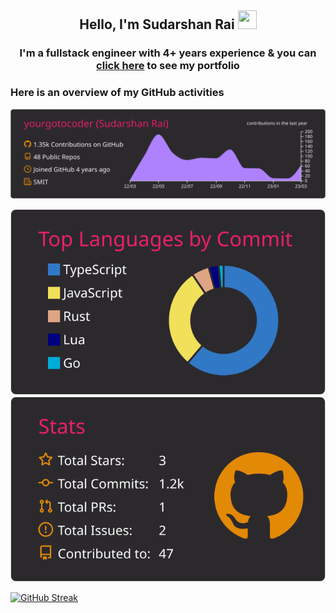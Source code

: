 <h2 align="center">Hello, I'm Sudarshan Rai  <img src="https://user-images.githubusercontent.com/39955420/147578264-bae0526c-028a-49d2-8af8-d08bb4edbd2a.gif" height="30" width="30"></h2>
<h3 align="center">I'm a fullstack engineer with 4+ years experience & you can <a href="https://yourgotocoder.com/">click here</a> to see my portfolio</h3>

<h3>Here is an overview of my GitHub activities</h3> 

<!-- Github Profile Summary -->
![](https://raw.githubusercontent.com/yourgotocoder/yourgotocoder/main/profile-summary-card-output/monokai/0-profile-details.svg)
<!-- ![](https://raw.githubusercontent.com/yourgotocoder/yourgotocoder/main/profile-summary-card-output/monokai/1-repos-per-language.svg) -->
![](https://raw.githubusercontent.com/yourgotocoder/yourgotocoder/main/profile-summary-card-output/monokai/2-most-commit-language.svg)
![](https://raw.githubusercontent.com/yourgotocoder/yourgotocoder/main/profile-summary-card-output/monokai/3-stats.svg)
<!-- ![](https://raw.githubusercontent.com/yourgotocoder/yourgotocoder/main/profile-summary-card-output/monokai/4-productive-time.svg) -->
[![GitHub Streak](http://github-readme-streak-stats.herokuapp.com?user=yourgotocoder&theme=monokai-metallian)](https://git.io/streak-stats)

<!-- ![Github stats](https://github-readme-stats.vercel.app/api?username=yourgotocoder&theme=monokai&show_icons=true&count_private=true_hide_rank=false_show_owner_true) -->

<!-- ![Top Languages Card](https://github-readme-stats.vercel.app/api/top-langs/?username=yourgotocoder&theme=monokai) -->
<!-- [![Views](https://komarev.com/ghpvc/?username=yourgotocoder&color=yellow&style=for-the-badge&label=PORTFOLIO+VIEWS)](https://yourgotocoder.com/)  -->
